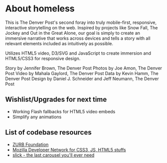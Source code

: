 About homeless
======
This is The Denver Post's second foray into truly mobile-first, responsive, interactive storytelling on the web. Inspired by projects like Snow Fall, The Jockey and Out in the Great Alone, our goal is simply to create an immersive narrative that works across devices and tells a story with all relevant elements included as intuitively as possible.

Utilizes HTML5 video, D3/SVG and JavaScript to create immersion and HTML5/CSS3 for responsive design.

Story by Jennifer Brown, The Denver Post
Photos by Joe Amon, The Denver Post
Video by Mahala Gaylord, The Denver Post
Data by Kevin Hamm, The Denver Post
Design by Daniel J. Schneider and Jeff Neumann, The Denver Post

Wishlist/Upgrades for next time
-----
* Working Flash fallbacks for HTML5 video embeds
* Simplify any animations

List of codebase resources
-----
* [ZURB Foundation](http://foundation.zurb.com)
* [Mozilla Developer Network for CSS3, JS, HTML5 stuffs](https://developer.mozilla.org/‎)
* [slick - the last carousel you'll ever need](http://kenwheeler.github.io/slick/)
